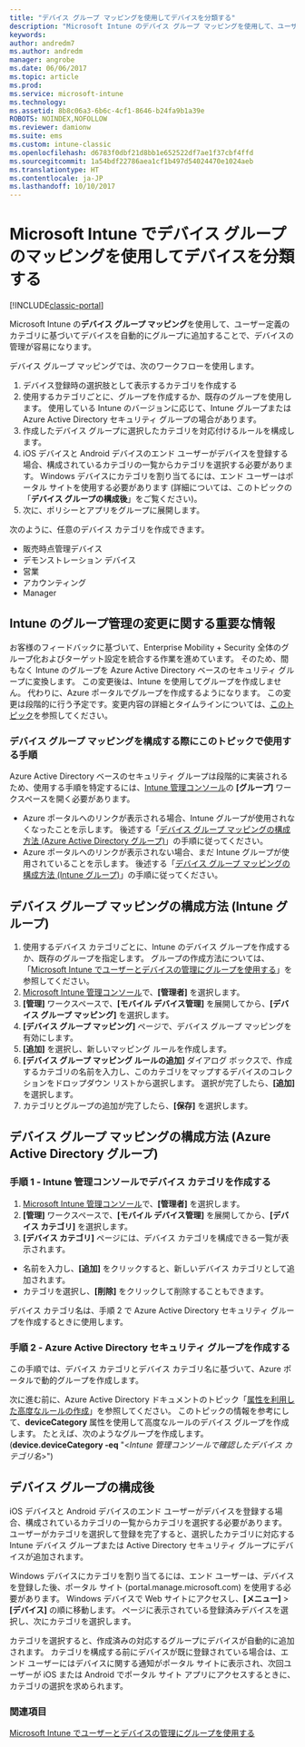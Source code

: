 ```yaml
---
title: "デバイス グループ マッピングを使用してデバイスを分類する"
description: "Microsoft Intune のデバイス グループ マッピングを使用して、ユーザー定義のカテゴリにデバイスをグループ化することで、それらのデバイスの管理が容易になります。"
keywords: 
author: andredm7
ms.author: andredm
manager: angrobe
ms.date: 06/06/2017
ms.topic: article
ms.prod: 
ms.service: microsoft-intune
ms.technology: 
ms.assetid: 8b8c06a3-6b6c-4cf1-8646-b24fa9b1a39e
ROBOTS: NOINDEX,NOFOLLOW
ms.reviewer: damionw
ms.suite: ems
ms.custom: intune-classic
ms.openlocfilehash: d6783f0dbf21d8bb1e652522df7ae1f37cbf4ffd
ms.sourcegitcommit: 1a54bdf22786aea1cf1b497d54024470e1024aeb
ms.translationtype: HT
ms.contentlocale: ja-JP
ms.lasthandoff: 10/10/2017
---
```

# <a name="categorize-devices-with-device-group-mapping-in-microsoft-intune"></a>Microsoft Intune でデバイス グループのマッピングを使用してデバイスを分類する

[!INCLUDE[classic-portal](../includes/classic-portal.md)]

Microsoft Intune の**デバイス グループ マッピング**を使用して、ユーザー定義のカテゴリに基づいてデバイスを自動的にグループに追加することで、デバイスの管理が容易になります。 

デバイス グループ マッピングでは、次のワークフローを使用します。
1. デバイス登録時の選択肢として表示するカテゴリを作成する
2. 使用するカテゴリごとに、グループを作成するか、既存のグループを使用します。 使用している Intune のバージョンに応じて、Intune グループまたは Azure Active Directory セキュリティ グループの場合があります。
2. 作成したデバイス グループに選択したカテゴリを対応付けるルールを構成します。
3. iOS デバイスと Android デバイスのエンド ユーザーがデバイスを登録する場合、構成されているカテゴリの一覧からカテゴリを選択する必要があります。 Windows デバイスにカテゴリを割り当てるには、エンド ユーザーはポータル サイトを使用する必要があります (詳細については、このトピックの「**デバイス グループの構成後**」をご覧ください)。
4. 次に、ポリシーとアプリをグループに展開します。

次のように、任意のデバイス カテゴリを作成できます。
* 販売時点管理デバイス
* デモンストレーション デバイス
* 営業
* アカウンティング
* Manager

## <a name="important-information-about-a-change-in-group-management-for-intune"></a>Intune のグループ管理の変更に関する重要な情報

お客様のフィードバックに基づいて、Enterprise Mobility + Security 全体のグループ化およびターゲット設定を統合する作業を進めています。 そのため、間もなく Intune のグループを Azure Active Directory ベースのセキュリティ グループに変換します。 この変更後は、Intune を使用してグループを作成しません。 代わりに、Azure ポータルでグループを作成するようになります。 この変更は段階的に行う予定です。変更内容の詳細とタイムラインについては、[このトピック](use-groups-to-manage-users-and-devices-with-microsoft-intune.md)を参照してください。

### <a name="which-procedure-in-this-topic-should-you-use-to-configure-device-group-mapping"></a>デバイス グループ マッピングを構成する際にこのトピックで使用する手順

Azure Active Directory ベースのセキュリティ グループは段階的に実装されるため、使用する手順を特定するには、[Intune 管理コンソール](https://manage.microsoft.com)の **[グループ]** ワークスペースを開く必要があります。

-  Azure ポータルへのリンクが表示される場合、Intune グループが使用されなくなったことを示します。 後述する「[デバイス グループ マッピングの構成方法 (Azure Active Directory グループ)](/intune-classic/deploy-use/categorize-devices-with-device-group-mapping-in-microsoft-intune#how-to-configure-device-group-mapping-for-azure-active-directory-groups)」の手順に従ってください。
-  Azure ポータルへのリンクが表示されない場合、まだ Intune グループが使用されていることを示します。 後述する「[デバイス グループ マッピングの構成方法 (Intune グループ)](/intune-classic/deploy-use/categorize-devices-with-device-group-mapping-in-microsoft-intune#how-to-configure-device-group-mapping-for-intune-groups)」の手順に従ってください。

## <a name="how-to-configure-device-group-mapping-for-intune-groups"></a>デバイス グループ マッピングの構成方法 (Intune グループ)
1. 使用するデバイス カテゴリごとに、Intune のデバイス グループを作成するか、既存のグループを指定します。 グループの作成方法については、「[Microsoft Intune でユーザーとデバイスの管理にグループを使用する](use-groups-to-manage-users-and-devices-with-microsoft-intune.md)」を参照してください。
2. [Microsoft Intune 管理コンソール](https://manage.microsoft.com)で、**[管理者]** を選択します。
3. **[管理]** ワークスペースで、**[モバイル デバイス管理]** を展開してから、**[デバイス グループ マッピング]** を選択します。
4. **[デバイス グループ マッピング]** ページで、デバイス グループ マッピングを有効にします。
5. **[追加]** を選択し、新しいマッピング ルールを作成します。
6. **[デバイス グループ マッピング ルールの追加]** ダイアログ ボックスで、作成するカテゴリの名前を入力し、このカテゴリをマップするデバイスのコレクションをドロップダウン リストから選択します。 選択が完了したら、**[追加]** を選択します。
7. カテゴリとグループの追加が完了したら、**[保存]** を選択します。



## <a name="how-to-configure-device-group-mapping-for-azure-active-directory-groups"></a>デバイス グループ マッピングの構成方法 (Azure Active Directory グループ)

### <a name="step-1---create-device-categories-in-the-intune-administration-console"></a>手順 1 - Intune 管理コンソールでデバイス カテゴリを作成する
1. [Microsoft Intune 管理コンソール](https://manage.microsoft.com)で、**[管理者]** を選択します。
3. **[管理]** ワークスペースで、**[モバイル デバイス管理]** を展開してから、**[デバイス カテゴリ]** を選択します。
4. **[デバイス カテゴリ]** ページには、デバイス カテゴリを構成できる一覧が表示されます。 
- 名前を入力し、**[追加]** をクリックすると、新しいデバイス カテゴリとして追加されます。
- カテゴリを選択し、**[削除]** をクリックして削除することもできます。

デバイス カテゴリ名は、手順 2 で Azure Active Directory セキュリティ グループを作成するときに使用します。

### <a name="step-2---create-azure-active-directory-security-groups"></a>手順 2 - Azure Active Directory セキュリティ グループを作成する

この手順では、デバイス カテゴリとデバイス カテゴリ名に基づいて、Azure ポータルで動的グループを作成します。

次に進む前に、Azure Active Directory ドキュメントのトピック「[属性を利用した高度なルールの作成](https://azure.microsoft.com/documentation/articles/active-directory-accessmanagement-groups-with-advanced-rules/#using-attributes-to-create-rules-for-device-objects)」を参照してください。
このトピックの情報を参考にして、**deviceCategory** 属性を使用して高度なルールのデバイス グループを作成します。
たとえば、次のようなグループを作成します。(**device.deviceCategory -eq** "<*Intune 管理コンソールで確認したデバイス カテゴリ名*>")


## <a name="after-you-configure-device-groups"></a>デバイス グループの構成後

iOS デバイスと Android デバイスのエンド ユーザーがデバイスを登録する場合、構成されているカテゴリの一覧からカテゴリを選択する必要があります。 ユーザーがカテゴリを選択して登録を完了すると、選択したカテゴリに対応する Intune デバイス グループまたは Active Directory セキュリティ グループにデバイスが追加されます。

Windows デバイスにカテゴリを割り当てるには、エンド ユーザーは、デバイスを登録した後、ポータル サイト (portal.manage.microsoft.com) を使用する必要があります。 Windows デバイスで Web サイトにアクセスし、**[メニュー]**   >  **[デバイス]** の順に移動します。 ページに表示されている登録済みデバイスを選択し、次にカテゴリを選択します。 

カテゴリを選択すると、作成済みの対応するグループにデバイスが自動的に追加されます。 カテゴリを構成する前にデバイスが既に登録されている場合は、エンド ユーザーにはデバイスに関する通知がポータル サイトに表示され、次回ユーザーが iOS または Android でポータル サイト アプリにアクセスするときに、カテゴリの選択を求められます。



### <a name="see-also"></a>関連項目
[Microsoft Intune でユーザーとデバイスの管理にグループを使用する](use-groups-to-manage-users-and-devices-with-microsoft-intune.md)

